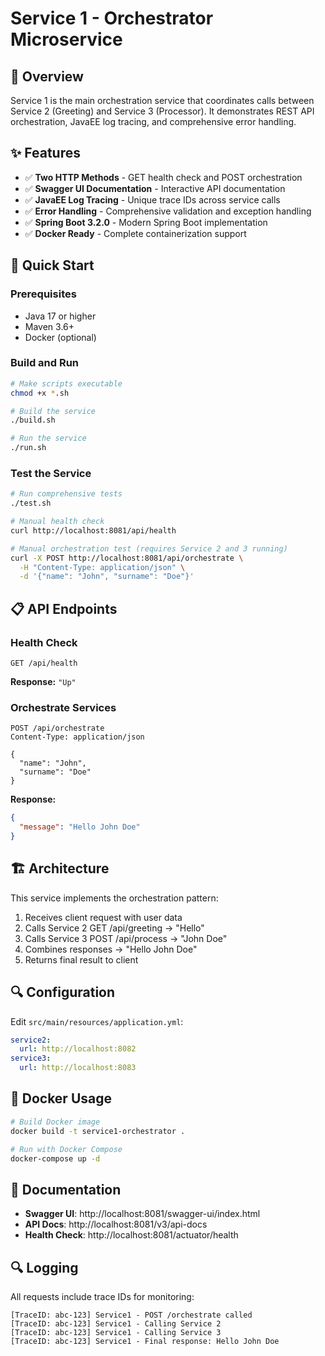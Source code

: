 # Service 1 - Orchestrator Microservice

## 🎯 Overview
Service 1 is the main orchestration service that coordinates calls between Service 2 (Greeting) and Service 3 (Processor). It demonstrates REST API orchestration, JavaEE log tracing, and comprehensive error handling.

## ✨ Features
- ✅ **Two HTTP Methods** - GET health check and POST orchestration
- ✅ **Swagger UI Documentation** - Interactive API documentation
- ✅ **JavaEE Log Tracing** - Unique trace IDs across service calls
- ✅ **Error Handling** - Comprehensive validation and exception handling
- ✅ **Spring Boot 3.2.0** - Modern Spring Boot implementation
- ✅ **Docker Ready** - Complete containerization support

## 🚀 Quick Start

### Prerequisites
- Java 17 or higher
- Maven 3.6+
- Docker (optional)

### Build and Run
```bash
# Make scripts executable
chmod +x *.sh

# Build the service
./build.sh

# Run the service
./run.sh
```

### Test the Service
```bash
# Run comprehensive tests
./test.sh

# Manual health check
curl http://localhost:8081/api/health

# Manual orchestration test (requires Service 2 and 3 running)
curl -X POST http://localhost:8081/api/orchestrate \
  -H "Content-Type: application/json" \
  -d '{"name": "John", "surname": "Doe"}'
```

## 📋 API Endpoints

### Health Check
```http
GET /api/health
```
**Response:** `"Up"`

### Orchestrate Services
```http
POST /api/orchestrate
Content-Type: application/json

{
  "name": "John",
  "surname": "Doe"
}
```
**Response:**
```json
{
  "message": "Hello John Doe"
}
```

## 🏗️ Architecture
This service implements the orchestration pattern:
1. Receives client request with user data
2. Calls Service 2 GET /api/greeting → "Hello"
3. Calls Service 3 POST /api/process → "John Doe"
4. Combines responses → "Hello John Doe"
5. Returns final result to client

## 🔍 Configuration
Edit `src/main/resources/application.yml`:
```yaml
service2:
  url: http://localhost:8082
service3:
  url: http://localhost:8083
```

## 🐳 Docker Usage
```bash
# Build Docker image
docker build -t service1-orchestrator .

# Run with Docker Compose
docker-compose up -d
```

## 📖 Documentation
- **Swagger UI**: http://localhost:8081/swagger-ui/index.html
- **API Docs**: http://localhost:8081/v3/api-docs
- **Health Check**: http://localhost:8081/actuator/health

## 🔍 Logging
All requests include trace IDs for monitoring:
```
[TraceID: abc-123] Service1 - POST /orchestrate called
[TraceID: abc-123] Service1 - Calling Service 2
[TraceID: abc-123] Service1 - Calling Service 3
[TraceID: abc-123] Service1 - Final response: Hello John Doe
```
